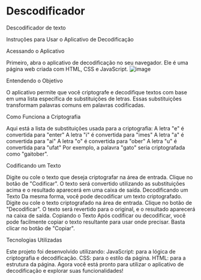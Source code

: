 # Descodificador

Descodificador de texto

Instruções para Usar o Aplicativo de Decodificação

Acessando o Aplicativo

Primeiro, abra o aplicativo de decodificação no seu navegador. Ele é uma página web criada com HTML, CSS e JavaScript.
![image](https://github.com/user-attachments/assets/4eed4bb7-7f6e-42c6-9745-89d567086b33)


Entendendo o Objetivo

O aplicativo permite que você criptografe e decodifique textos com base em uma lista específica de substituições de letras. Essas substituições transformam palavras comuns em palavras codificadas.

Como Funciona a Criptografia

Aqui está a lista de substituições usada para a criptografia:
A letra "e" é convertida para "enter"
A letra "i" é convertida para "imes"
A letra "a" é convertida para "ai"
A letra "o" é convertida para "ober"
A letra "u" é convertida para "ufat"
Por exemplo, a palavra "gato" seria criptografada como "gaitober".

Codificando um Texto

Digite ou cole o texto que deseja criptografar na área de entrada.
Clique no botão de "Codificar". O texto será convertido utilizando as substituições acima e o resultado aparecerá em uma caixa de saída.
Decodificando um Texto
Da mesma forma, você pode decodificar um texto criptografado. Digite ou cole o texto criptografado na área de entrada.
Clique no botão de "Decodificar". O texto será revertido para o original, e o resultado aparecerá na caixa de saída.
Copiando o Texto
Após codificar ou decodificar, você pode facilmente copiar o texto resultante para usar onde precisar. Basta clicar no botão de "Copiar".

Tecnologias Utilizadas

Este projeto foi desenvolvido utilizando:
JavaScript: para a lógica de criptografia e decodificação.
CSS: para o estilo da página.
HTML: para a estrutura da página.
Agora você está pronto para utilizar o aplicativo de decodificação e explorar suas funcionalidades!
